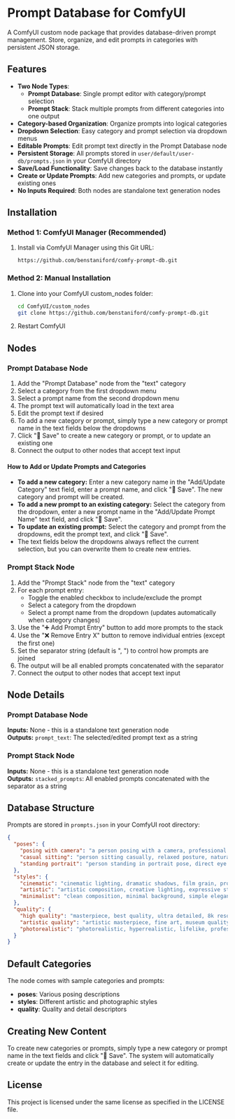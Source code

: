 # Prompt Database for ComfyUI

A ComfyUI custom node package that provides database-driven prompt management. Store, organize, and edit prompts in categories with persistent JSON storage.

## Features

- **Two Node Types**: 
  - **Prompt Database**: Single prompt editor with category/prompt selection
  - **Prompt Stack**: Stack multiple prompts from different categories into one output
- **Category-based Organization**: Organize prompts into logical categories
- **Dropdown Selection**: Easy category and prompt selection via dropdown menus
- **Editable Prompts**: Edit prompt text directly in the Prompt Database node
- **Persistent Storage**: All prompts stored in `user/default/user-db/prompts.json` in your ComfyUI directory
- **Save/Load Functionality**: Save changes back to the database instantly
- **Create or Update Prompts**: Add new categories and prompts, or update existing ones
- **No Inputs Required**: Both nodes are standalone text generation nodes

## Installation

### Method 1: ComfyUI Manager (Recommended)
1. Install via ComfyUI Manager using this Git URL:
   ```
   https://github.com/benstaniford/comfy-prompt-db.git
   ```

### Method 2: Manual Installation
1. Clone into your ComfyUI custom_nodes folder:
   ```bash
   cd ComfyUI/custom_nodes
   git clone https://github.com/benstaniford/comfy-prompt-db.git
   ```
2. Restart ComfyUI

## Nodes

### Prompt Database Node

1. Add the "Prompt Database" node from the "text" category
2. Select a category from the first dropdown menu
3. Select a prompt name from the second dropdown menu
4. The prompt text will automatically load in the text area
5. Edit the prompt text if desired
6. To add a new category or prompt, simply type a new category or prompt name in the text fields below the dropdowns
7. Click "💾 Save" to create a new category or prompt, or to update an existing one
8. Connect the output to other nodes that accept text input

#### How to Add or Update Prompts and Categories
- **To add a new category:** Enter a new category name in the "Add/Update Category" text field, enter a prompt name, and click "💾 Save". The new category and prompt will be created.
- **To add a new prompt to an existing category:** Select the category from the dropdown, enter a new prompt name in the "Add/Update Prompt Name" text field, and click "💾 Save".
- **To update an existing prompt:** Select the category and prompt from the dropdowns, edit the prompt text, and click "💾 Save".
- The text fields below the dropdowns always reflect the current selection, but you can overwrite them to create new entries.

### Prompt Stack Node

1. Add the "Prompt Stack" node from the "text" category
2. For each prompt entry:
   - Toggle the enabled checkbox to include/exclude the prompt
   - Select a category from the dropdown
   - Select a prompt name from the dropdown (updates automatically when category changes)
3. Use the "➕ Add Prompt Entry" button to add more prompts to the stack
4. Use the "❌ Remove Entry X" button to remove individual entries (except the first one)
5. Set the separator string (default is ", ") to control how prompts are joined
6. The output will be all enabled prompts concatenated with the separator
7. Connect the output to other nodes that accept text input

## Node Details

### Prompt Database Node
**Inputs:** None - this is a standalone text generation node  
**Outputs:** `prompt_text`: The selected/edited prompt text as a string

### Prompt Stack Node
**Inputs:** None - this is a standalone text generation node  
**Outputs:** `stacked_prompts`: All enabled prompts concatenated with the separator as a string

## Database Structure

Prompts are stored in `prompts.json` in your ComfyUI root directory:

```json
{
  "poses": {
    "posing with camera": "a person posing with a camera, professional photography pose, confident stance",
    "casual sitting": "person sitting casually, relaxed posture, natural lighting",
    "standing portrait": "person standing in portrait pose, direct eye contact, professional setting"
  },
  "styles": {
    "cinematic": "cinematic lighting, dramatic shadows, film grain, professional cinematography",
    "artistic": "artistic composition, creative lighting, expressive style, fine art photography",
    "minimalist": "clean composition, minimal background, simple elegant style"
  },
  "quality": {
    "high quality": "masterpiece, best quality, ultra detailed, 8k resolution, professional photography",
    "artistic quality": "artistic masterpiece, fine art, museum quality, exceptional detail",
    "photorealistic": "photorealistic, hyperrealistic, lifelike, professional photo quality"
  }
}
```

## Default Categories

The node comes with sample categories and prompts:
- **poses**: Various posing descriptions
- **styles**: Different artistic and photographic styles  
- **quality**: Quality and detail descriptors

## Creating New Content

To create new categories or prompts, simply type a new category or prompt name in the text fields and click "💾 Save". The system will automatically create or update the entry in the database and select it for editing.

## License

This project is licensed under the same license as specified in the LICENSE file.
